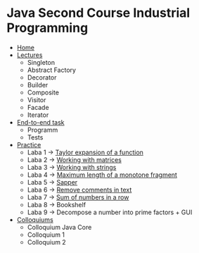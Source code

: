 # Java Second Course Industrial Programming
- [Home](https://github.com/KristianKuznetsov/top-levelInformationRepository)
- [Lectures](https://github.com/KristianKuznetsov/avaSecondCourseLectures)
  - Singleton
  - Abstract Factory
  - Decorator
  - Builder
  - Composite
  - Visitor
  - Facade
  - Iterator
- [End-to-end task](https://github.com/KristianKuznetsov/JavaSecondCourseEnd-to-endTask)
  - Programm
  - Tests
- [Practice](https://github.com/KristianKuznetsov/JavaPractice)
  - Laba 1 -> [Taylor expansion of a function](https://github.com/KristianKuznetsov/JavaPractice/tree/main/Taylor%20expansion%20of%20a%20function)
  - Laba 2 -> [Working with matrices](https://github.com/KristianKuznetsov/JavaPractice/tree/main/Working%20with%20matrices)
  - Laba 3 -> [Working with strings](https://github.com/KristianKuznetsov/JavaPractice/tree/main/Working%20with%20strings)
  - Laba 4 -> [Maximum length of a monotone fragment](https://github.com/KristianKuznetsov/JavaPractice/tree/main/Maximum%20length%20of%20a%20monotone%20fragment)
  - Laba 5 -> [Sapper](https://github.com/KristianKuznetsov/JavaPractice/tree/main/Sapper)
  - Laba 6 -> [Remove comments in text](https://github.com/KristianKuznetsov/JavaPractice/tree/main/Remove%20comments%20in%20text)
  - Laba 7 -> [Sum of numbers in a row](https://github.com/KristianKuznetsov/JavaPractice/tree/main/Sum%20of%20numbers%20in%20a%20row)
  - Laba 8 -> Bookshelf
  - Laba 9 -> Decompose a number into prime factors + GUI
- [Colloquiums](https://github.com/KristianKuznetsov/JavaSecondCourseColloquiums)
  - Сolloquium Java Core
  - Сolloquium 1
  - Сolloquium 2
